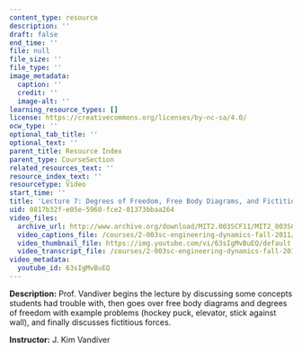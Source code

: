 ```yaml
---
content_type: resource
description: ''
draft: false
end_time: ''
file: null
file_size: ''
file_type: ''
image_metadata:
  caption: ''
  credit: ''
  image-alt: ''
learning_resource_types: []
license: https://creativecommons.org/licenses/by-nc-sa/4.0/
ocw_type: ''
optional_tab_title: ''
optional_text: ''
parent_title: Resource Index
parent_type: CourseSection
related_resources_text: ''
resource_index_text: ''
resourcetype: Video
start_time: ''
title: 'Lecture 7: Degrees of Freedom, Free Body Diagrams, and Fictitious Forces'
uid: 0817b32f-e05e-5960-fce2-01373bbaa264
video_files:
  archive_url: http://www.archive.org/download/MIT2.003SCF11/MIT2_003SCF11_lec07_300k.mp4
  video_captions_file: /courses/2-003sc-engineering-dynamics-fall-2011/cc32c31a521b5d1bb6fbb0367a469fb1_63sIgMvBuEQ.vtt
  video_thumbnail_file: https://img.youtube.com/vi/63sIgMvBuEQ/default.jpg
  video_transcript_file: /courses/2-003sc-engineering-dynamics-fall-2011/fc163fc37af28c2a0d0a5430dba9cdb1_63sIgMvBuEQ.pdf
video_metadata:
  youtube_id: 63sIgMvBuEQ
---
```

**Description:** Prof. Vandiver begins the lecture by discussing some concepts students had trouble with, then goes over free body diagrams and degrees of freedom with example problems (hockey puck, elevator, stick against wall), and finally discusses fictitious forces.

**Instructor:** J. Kim Vandiver